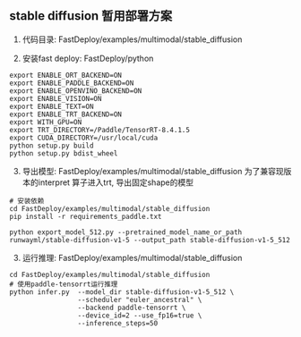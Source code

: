 ## stable diffusion 暂用部署方案
1. 代码目录: FastDeploy/examples/multimodal/stable_diffusion

2. 安装fast deploy: FastDeploy/python
```
export ENABLE_ORT_BACKEND=ON
export ENABLE_PADDLE_BACKEND=ON
export ENABLE_OPENVINO_BACKEND=ON
export ENABLE_VISION=ON
export ENABLE_TEXT=ON
export ENABLE_TRT_BACKEND=ON
export WITH_GPU=ON
export TRT_DIRECTORY=/Paddle/TensorRT-8.4.1.5
export CUDA_DIRECTORY=/usr/local/cuda
python setup.py build
python setup.py bdist_wheel
```

3. 导出模型: FastDeploy/examples/multimodal/stable_diffusion
为了兼容现版本的interpret 算子进入trt, 导出固定shape的模型
```
# 安装依赖
cd FastDeploy/examples/multimodal/stable_diffusion
pip install -r requirements_paddle.txt

python export_model_512.py --pretrained_model_name_or_path runwayml/stable-diffusion-v1-5 --output_path stable-diffusion-v1-5_512
```

3. 运行推理: FastDeploy/examples/multimodal/stable_diffusion
```
cd FastDeploy/examples/multimodal/stable_diffusion
# 使用paddle-tensorrt运行推理
python infer.py  --model_dir stable-diffusion-v1-5_512 \
                 --scheduler "euler_ancestral" \
                 --backend paddle-tensorrt \
                 --device_id=2 --use_fp16=true \
                 --inference_steps=50
```